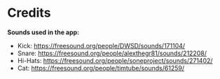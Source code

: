 # Credits

**Sounds used in the app:**

* Kick: https://freesound.org/people/DWSD/sounds/171104/
* Snare: https://freesound.org/people/alexthegr81/sounds/212208/
* Hi-Hats: https://freesound.org/people/soneproject/sounds/271402/
* Cat: https://freesound.org/people/timtube/sounds/61259/
